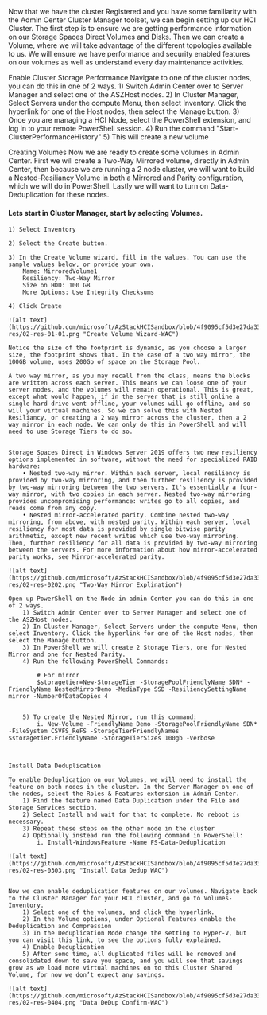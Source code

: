 Now that we have the cluster Registered and you have some familiarity with the Admin Center Cluster Manager toolset, we can begin setting up our HCI Cluster. The first step is to ensure we are getting performance information on our Storage Spaces Direct Volumes and Disks. Then we can create a Volume, where we will take advantage of the different topologies available to us. We will ensure we have performance and security enabled features on our volumes as well as understand every day maintenance activities. 


Enable Cluster Storage Performance
Navigate to one of the cluster nodes, you can do this in one of 2 ways.
	1) Switch Admin Center over to Server Manager and select one of the ASZHost nodes. 
	2) In Cluster Manager, Select Servers under the compute Menu, then select Inventory. Click the hyperlink for one of the Host nodes, then select the Manage button. 
	3) Once you are managing a HCI Node, select the PowerShell extension, and log in to your remote PowerShell session.
	4) Run the command "Start-ClusterPerformanceHistory" 
	5) This will create a new volume



Creating Volumes
Now we are ready to create some volumes in Admin Center. First we will create a Two-Way Mirrored volume, directly in Admin Center, then because we are running a 2 node cluster, we will want to build a Nested-Resiliancy Volume in both a Mirrored and Parity configuration, which we will do in PowerShell. Lastly we will want to turn on Data-Deduplication for these nodes.

#### Lets start in Cluster Manager, start by selecting Volumes.

	1) Select Inventory
   
	2) Select the Create button.
   
	3) In the Create Volume wizard, fill in the values. You can use the sample values below, or provide your own.
		Name: MirroredVolume1
		Resiliency: Two-Way Mirror
		Size on HDD: 100 GB
		More Options: Use Integrity Checksums

	4) Click Create
	
	![alt text](https://github.com/microsoft/AzStackHCISandbox/blob/4f9095cf5d3e27da33b82be89077d1aca8875e53/Scenarios/Media/Screenshots/02-res/02-res-01-01.png "Create Volume Wizard-WAC")
	
	Notice the size of the footprint is dynamic, as you choose a larger size, the footprint shows that. In the case of a two way mirror, the 100GB volume, uses 200Gb of space on the Storage Pool.
	
	A two way mirror, as you may recall from the class, means the blocks are written across each server. This means we can loose one of your server nodes, and the volumes will remain operational. This is great, except what would happen, if in the server that is still online a single hard drive went offline, your volumes will go offline, and so will your virtual machines. So we can solve this with Nested Resiliancy, or creating a 2 way mirror across the cluster, then a 2 way mirror in each node. We can only do this in PowerShell and will need to use Storage Tiers to do so.
	
	
	Storage Spaces Direct in Windows Server 2019 offers two new resiliency options implemented in software, without the need for specialized RAID hardware:
		• Nested two-way mirror. Within each server, local resiliency is provided by two-way mirroring, and then further resiliency is provided by two-way mirroring between the two servers. It's essentially a four-way mirror, with two copies in each server. Nested two-way mirroring provides uncompromising performance: writes go to all copies, and reads come from any copy.
		• Nested mirror-accelerated parity. Combine nested two-way mirroring, from above, with nested parity. Within each server, local resiliency for most data is provided by single bitwise parity arithmetic, except new recent writes which use two-way mirroring. Then, further resiliency for all data is provided by two-way mirroring between the servers. For more information about how mirror-accelerated parity works, see Mirror-accelerated parity.
		
	![alt text](https://github.com/microsoft/AzStackHCISandbox/blob/4f9095cf5d3e27da33b82be89077d1aca8875e53/Scenarios/Media/Screenshots/02-res/02-res-0202.png "Two-Way Mirror Explination")
	
	Open up PowerShell on the Node in admin Center you can do this in one of 2 ways.
		1) Switch Admin Center over to Server Manager and select one of the ASZHost nodes. 
		2) In Cluster Manager, Select Servers under the compute Menu, then select Inventory. Click the hyperlink for one of the Host nodes, then select the Manage button. 
		3) In PowerShell we will create 2 Storage Tiers, one for Nested Mirror and one for Nested Parity.
		4) Run the following PowerShell Commands:
			
			# For mirror
			$storagetier=New-StorageTier -StoragePoolFriendlyName SDN* -FriendlyName NestedMirrorDemo -MediaType SSD -ResiliencySettingName mirror -NumberOfDataCopies 4 
			
			
		5) To create the Nested Mirror, run this command:
			i. New-Volume -FriendlyName Demo -StoragePoolFriendlyName SDN* -FileSystem CSVFS_ReFS -StorageTierFriendlyNames $storagetier.FriendlyName -StorageTierSizes 100gb -Verbose
	
			
			
	Install Data Deduplication
	
	To enable Deduplication on our Volumes, we will need to install the feature on both nodes in the cluster. In the Server Manager on one of the nodes, select the Roles & Features extension in Admin Center. 
		1) Find the feature named Data Duplication under the File and Storage Services section.
		2) Select Install and wait for that to complete. No reboot is necessary.
		3) Repeat these steps on the other node in the cluster
		4) Optionally instead run the following command in PowerShell:
			i. Install-WindowsFeature -Name FS-Data-Deduplication 
	
	![alt text](https://github.com/microsoft/AzStackHCISandbox/blob/4f9095cf5d3e27da33b82be89077d1aca8875e53/Scenarios/Media/Screenshots/02-res/02-res-0303.png "Install Data Dedup WAC")
	
	
	Now we can enable deduplication features on our volumes. Navigate back to the Cluster Manager for your HCI cluster, and go to Volumes-Inventory.
		1) Select one of the volumes, and click the hyperlink.
		2) In the Volume options, under Optional Features enable the Deduplication and Compression
		3) In the Deduplication Mode change the setting to Hyper-V, but you can visit this link, to see the options fully explained.
		4) Enable Deduplication
		5) After some time, all duplicated files will be removed and consolidated down to save you space, and you will see that savings grow as we load more virtual machines on to this Cluster Shared Volume, for now we don’t expect any savings.
	
	![alt text](https://github.com/microsoft/AzStackHCISandbox/blob/4f9095cf5d3e27da33b82be89077d1aca8875e53/Scenarios/Media/Screenshots/02-res/02-res-0404.png "Data DeDup Confirm-WAC")
	
	
		
		
